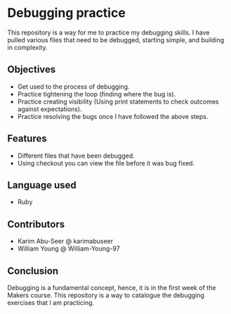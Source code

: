 # Debugging practice

This repository is a way for me to practice my debugging skills. I have pulled various files that need to be debugged, starting simple, and building in complexity.

## Objectives

- Get used to the process of debugging.
- Practice tightening the loop (finding where the bug is).
- Practice creating visibility (Using print statements to check outcomes against expectations).
- Practice resolving the bugs once I have followed the above steps.

## Features

- Different files that have been debugged.
- Using checkout you can view the file  before it was bug fixed.

## Language used

- Ruby

## Contributors

- Karim Abu-Seer @ karimabuseer
- William Young @ William-Young-97

## Conclusion

Debugging is a fundamental concept, hence, it is in the first week of the Makers course. This repository is a way to catalogue the debugging exercises that I am practicing.